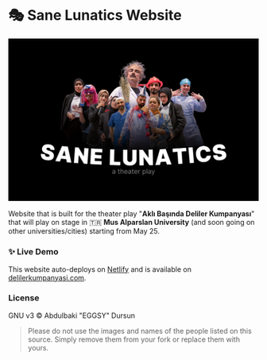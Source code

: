 # 🎭 Sane Lunatics Website

<p align="center">
  <img src="./banner.png" />
</p>

Website that is built for the theater play "**Aklı Başında Deliler Kumpanyası**" that will play on stage in 🇹🇷 **Mus Alparslan University** (and soon going on other universities/cities) starting from May 25.

### ✨ Live Demo

This website auto-deploys on [Netlify](https://netlify.app) and is available on [delilerkumpanyasi.com](https://delilerkumpanyasi.com).

### License

GNU v3 © Abdulbaki "EGGSY" Dursun

> Please do not use the images and names of the people listed on this source. Simply remove them from your fork or replace them with yours.
